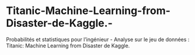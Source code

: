 # Titanic-Machine-Learning-from-Disaster-de-Kaggle.-
Probabilités et statistiques pour l’ingénieur - Analyse sur le jeu de données : Titanic: Machine Learning from Disaster de Kaggle. 

